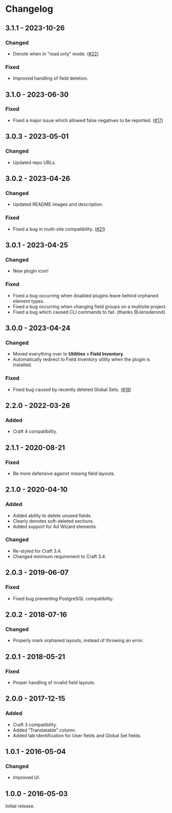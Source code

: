 # Changelog

## 3.1.1 - 2023-10-26

### Changed
- Denote when in “read only” mode. ([#22](https://github.com/doublesecretagency/craft-inventory/issues/22))

### Fixed
- Improved handling of field deletion.

## 3.1.0 - 2023-06-30

### Fixed
- Fixed a major issue which allowed false negatives to be reported. ([#17](https://github.com/doublesecretagency/craft-inventory/issues/17))

## 3.0.3 - 2023-05-01

### Changed
- Updated repo URLs.

## 3.0.2 - 2023-04-26

### Changed
- Updated README images and description.

### Fixed
- Fixed a bug in multi-site compatibility. ([#21](https://github.com/doublesecretagency/craft-inventory/issues/21))

## 3.0.1 - 2023-04-25

### Changed
- New plugin icon!

### Fixed
- Fixed a bug occurring when disabled plugins leave behind orphaned element types.
- Fixed a bug occurring when changing field groups on a multisite project.
- Fixed a bug which caused CLI commands to fail. (thanks @Jensderond)

## 3.0.0 - 2023-04-24

### Changed
- Moved everything over to **Utilities > Field Inventory**.
- Automatically redirect to Field Inventory utility when the plugin is installed.

### Fixed
- Fixed bug caused by recently deleted Global Sets. ([#18](https://github.com/doublesecretagency/craft-inventory/issues/18))

## 2.2.0 - 2022-03-26

### Added
- Craft 4 compatibility.

## 2.1.1 - 2020-08-21

### Fixed
- Be more defensive against missing field layouts.

## 2.1.0 - 2020-04-10

### Added
- Added ability to delete unused fields.
- Clearly denotes soft-deleted sections.
- Added support for Ad Wizard elements.

### Changed
- Re-styled for Craft 3.4.
- Changed minimum requirement to Craft 3.4.

## 2.0.3 - 2019-06-07

### Fixed
- Fixed bug preventing PostgreSQL compatibility.

## 2.0.2 - 2018-07-16

### Changed
- Properly mark orphaned layouts, instead of throwing an error.

## 2.0.1 - 2018-05-21

### Fixed
- Proper handling of invalid field layouts.

## 2.0.0 - 2017-12-15

### Added
- Craft 3 compatibility.
- Added “Translatable” column.
- Added tab identification for User fields and Global Set fields.

## 1.0.1 - 2016-05-04

### Changed
- Improved UI.

## 1.0.0 - 2016-05-03

Initial release.
